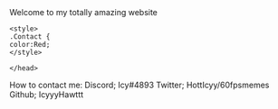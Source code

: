 <!DOCTYPE html>
<html>
  <head>
    <meta charset="utf-8">
    Welcome to my totally amazing website
    
    <style>
    .Contact {
    color:Red;
    </style>
    
    </head>
    
  <body>
   
   <p class="Contact">How to contact me: Discord; Icy#4893 Twitter; HottIcyy/60fpsmemes Github; IcyyyHawttt</p>
   
   
   
   
   
   
   
   
   
   
   
   
   
   
   </body>
